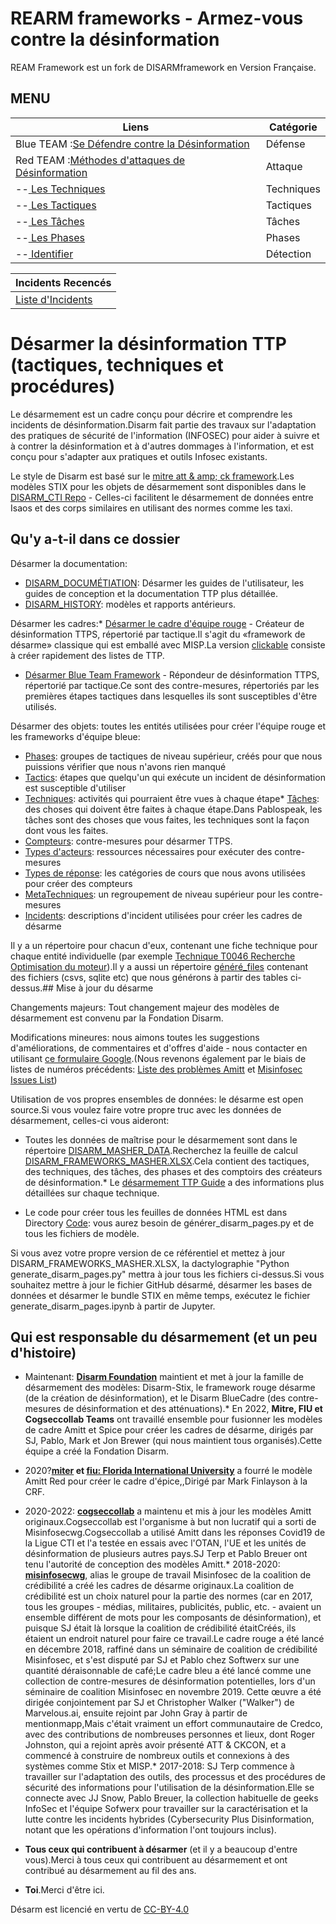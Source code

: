 # REARM frameworks - Armez-vous contre la désinformation

REAM Framework est un fork de DISARMframework en Version Française.

## MENU
|Liens |Catégorie |
|-------- |-------------- |
|Blue TEAM :[Se Défendre contre la Désinformation](../../generated_pages/disarm_blue_framework.md) |Défense |
|Red  TEAM :[Méthodes d'attaques de Désinformation](../../generated_pages/disarm_blue_framework.md) |Attaque |
|--[ Les Techniques ](../../generated_pages/techniques_index.md) |Techniques|
|--[ Les Tactiques ](../../generated_pages/techniques_index.md) |Tactiques|
|--[ Les Tâches ](../../generated_pages/tasks_index.md) |Tâches |
|--[ Les Phases ](../../generated_pages/tasks_index.md) |Phases |
|--[ Identifier ](../../generated_pages/tasks_index.md) |Détection | 


|Incidents Recencés |
|-------------------|
|[ Liste d'Incidents ](../../generated_pages/tasks_index.md) |

# Désarmer la désinformation TTP (tactiques, techniques et procédures)

Le désarmement est un cadre conçu pour décrire et comprendre les incidents de désinformation.Disarm fait partie des travaux sur l'adaptation des pratiques de sécurité de l'information (INFOSEC) pour aider à suivre et à contrer la désinformation et à d'autres dommages à l'information, et est conçu pour s'adapter aux pratiques et outils Infosec existants.

Le style de Disarm est basé sur le [mitre att & amp; ck framework](https://github.com/mitre-attack/attack-website/).Les modèles STIX pour les objets de désarmement sont disponibles dans le [DISARM_CTI Repo](https://github.com/DISARMFoundation/DISARM_cti) - Celles-ci facilitent le désarmement de données entre Isaos et des corps similaires en utilisant des normes comme les taxi.


## Qu'y a-t-il dans ce dossier

Désarmer la documentation:
* [DISARM_DOCUMÉTIATION](DISARM_DOCUMENTATION): Désarmer les guides de l'utilisateur, les guides de conception et la documentation TTP plus détaillée.
* [DISARM_HISTORY](DISARM_DOCUMENTATION/DISARM_HISTORY): modèles et rapports antérieurs.

Désarmer les cadres:* [Désarmer le cadre d'équipe rouge](generated_pages/disarm_red_framework.md) - Créateur de désinformation TTPS, répertorié par tactique.Il s'agit du «framework de désarme» classique qui est emballé avec MISP.La version [clickable](generated_files/disarm_red_framework_clickable.html) consiste à créer rapidement des listes de TTP.
* [Désarmer Blue Team Framework](generated_pages/disarm_blue_framework.md) - Répondeur de désinformation TTPS, répertorié par tactique.Ce sont des contre-mesures, répertoriés par les premières étapes tactiques dans lesquelles ils sont susceptibles d'être utilisés.

Désarmer des objets: toutes les entités utilisées pour créer l'équipe rouge et les frameworks d'équipe bleue:
* [Phases](generated_pages/phases_index.md): groupes de tactiques de niveau supérieur, créés pour que nous puissions vérifier que nous n'avons rien manqué
* [Tactics](generated_pages/tactics_index.md): étapes que quelqu'un qui exécute un incident de désinformation est susceptible d'utiliser
* [Techniques](generated_pages/techniques_index.md): activités qui pourraient être vues à chaque étape* [Tâches](generated_pages/tasks_index.md): des choses qui doivent être faites à chaque étape.Dans Pablospeak, les tâches sont des choses que vous faites, les techniques sont la façon dont vous les faites.
* [Compteurs](generated_pages/counters_index.md): contre-mesures pour désarmer TTPS.
* [Types d'acteurs](generated_pages/actortypes_index.md): ressources nécessaires pour exécuter des contre-mesures
* [Types de réponse](generated_pages/responsetype_index.md): les catégories de cours que nous avons utilisées pour créer des compteurs
* [MetaTechniques](generated_pages/metatechniques_index.md): un regroupement de niveau supérieur pour les contre-mesures
* [Incidents](generated_pages/incidents_index.md): descriptions d'incident utilisées pour créer les cadres de désarme

Il y a un répertoire pour chacun d'eux, contenant une fiche technique pour chaque entité individuelle (par exemple [Technique T0046 Recherche Optimisation du moteur](generated_pages/techniques/T0046.md)).Il y a aussi un répertoire [généré_files](generated_files) contenant des fichiers (csvs, sqlite etc) que nous générons à partir des tables ci-dessus.## Mise à jour du désarme

Changements majeurs: Tout changement majeur des modèles de désarmement est convenu par la Fondation Disarm.

Modifications mineures: nous aimons toutes les suggestions d'améliorations, de commentaires et d'offres d'aide - nous contacter en utilisant [ce formulaire Google](https://docs.google.com/forms/d/e/1FAIpQLSdZuyKFp1UZzk6qUE4IN1O14HaJ-F4TH9thxR3hrRU-Mu7QUQ/viewform).(Nous revenons également par le biais de listes de numéros précédents: [Liste des problèmes Amitt](https://github.com//DISARM/issues) et [Misinfosec Issues List](https://github.com/misinfosecproject/DISARM_framework/issues))

Utilisation de vos propres ensembles de données: le désarme est open source.Si vous voulez faire votre propre truc avec les données de désarmement, celles-ci vous aideront:
* Toutes les données de maîtrise pour le désarmement sont dans le répertoire [DISARM_MASHER_DATA](DISARM_MASTER_DATA).Recherchez la feuille de calcul [DISARM_FRAMEWORKS_MASHER.XLSX](DISARM_MASTER_DATA/DISARM_FRAMEWORKS_MASTER.xlsx).Cela contient des tactiques, des techniques, des tâches, des phases et des comptoirs des créateurs de désinformation.* Le [désarmement TTP Guide](https://docs.google.com/document/d/1Kc0O7owFyGiYs8N8wSq17gRUPEDQsD5lLUL_3KGCgRE/edit#) a des informations plus détaillées sur chaque technique.

* Le code pour créer tous les feuilles de données HTML est dans Directory [Code](CODE): vous aurez besoin de générer_disarm_pages.py et de tous les fichiers de modèle.

Si vous avez votre propre version de ce référentiel et mettez à jour DISARM_FRAMEWORKS_MASHER.XLSX, la dactylographie "Python generate_disarm_pages.py" mettra à jour tous les fichiers ci-dessus.Si vous souhaitez mettre à jour le fichier GitHub désarmé, désarmer les bases de données et désarmer le bundle STIX en même temps, exécutez le fichier generate_disarm_pages.ipynb à partir de Jupyter.


## Qui est responsable du désarmement (et un peu d'histoire)

* Maintenant: **[Disarm Foundation](https://www.disarm.foundation/)** maintient et met à jour la famille de désarmement des modèles: Disarm-Stix, le framework rouge désarme (de la création de désinformation), et le Disarm BlueCadre (des contre-mesures de désinformation et des atténuations).* En 2022, **Mitre, FIU et Cogseccollab Teams** ont travaillé ensemble pour fusionner les modèles de cadre Amitt et Spice pour créer les cadres de désarme, dirigés par SJ, Pablo, Mark et Jon Brewer (qui nous maintient tous organisés).Cette équipe a créé la Fondation Disarm.

* 2020?**[miter](https://www.mitre.org/) et [fiu: Florida International University](https://www.fiu.edu/)** a fourré le modèle Amitt Red pour créer le cadre d'épice,,Dirigé par Mark Finlayson à la CRF.

* 2020-2022: **[cogseccollab](http://cogsec-collab.org/)** a maintenu et mis à jour les modèles Amitt originaux.Cogseccollab est l'organisme à but non lucratif qui a sorti de Misinfosecwg.Cogseccollab a utilisé Amitt dans les réponses Covid19 de la Ligue CTI et l'a testée en essais avec l'OTAN, l'UE et les unités de désinformation de plusieurs autres pays.SJ Terp et Pablo Breuer ont tenu l'autorité de conception des modèles Amitt.* 2018-2020: **[misinfosecwg](https://github.com/credcoalition/community-site/wiki/Working-Groups)**, alias le groupe de travail Misinfosec de la coalition de crédibilité a créé les cadres de désarme originaux.La coalition de crédibilité est un choix naturel pour la partie des normes (car en 2017, tous les groupes - médias, militaires, publicités, public, etc. - avaient un ensemble différent de mots pour les composants de désinformation), et puisque SJ était là lorsque la coalition de crédibilité étaitCréés, ils étaient un endroit naturel pour faire ce travail.Le cadre rouge a été lancé en décembre 2018, raffiné dans un séminaire de coalition de crédibilité Misinfosec, et s'est disputé par SJ et Pablo chez Softwerx sur une quantité déraisonnable de café;Le cadre bleu a été lancé comme une collection de contre-mesures de désinformation potentielles, lors d'un séminaire de coalition Misinfosec en novembre 2019. Cette œuvre a été dirigée conjointement par SJ et Christopher Walker ("Walker") de Marvelous.ai, ensuite rejoint par John Gray à partir de mentionmapp,Mais c'était vraiment un effort communautaire de Credco, avec des contributions de nombreuses personnes et lieux, dont Roger Johnston, qui a rejoint après avoir présenté ATT & CKCON, et a commencé à construire de nombreux outils et connexions à des systèmes comme Stix et MISP.* 2017-2018: SJ Terp commence à travailler sur l'adaptation des outils, des processus et des procédures de sécurité des informations pour l'utilisation de la désinformation.Elle se connecte avec JJ Snow, Pablo Breuer, la collection habituelle de geeks InfoSec et l'équipe Sofwerx pour travailler sur la caractérisation et la lutte contre les incidents hybrides (Cybersecurity Plus Disinformation, notant que les opérations d'information l'ont toujours inclus).

* **Tous ceux qui contribuent à désarmer** (et il y a beaucoup d'entre vous).Merci à tous ceux qui contribuent au désarmement et ont contribué au désarmement au fil des ans.

* **Toi**.Merci d'être ici.

Désarm est licencié en vertu de [CC-BY-4.0](LICENSE.md)